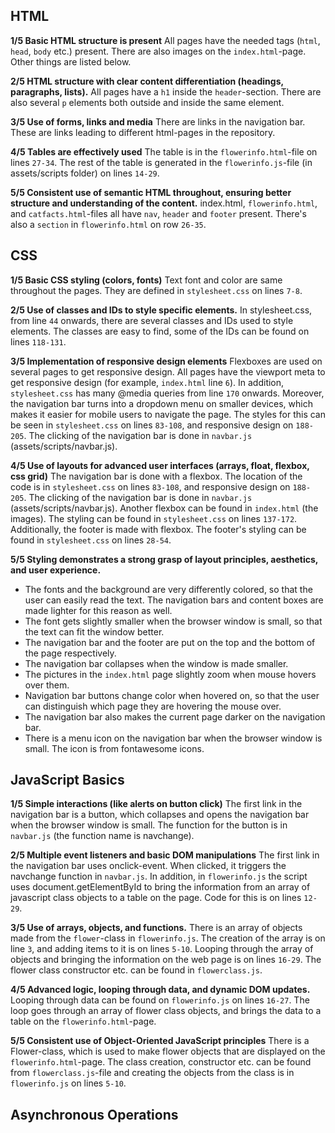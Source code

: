 ## HTML
**1/5 Basic HTML structure is present**
All pages have the needed tags (`html`, `head`, `body` etc.) present. There are also images on the `index.html`-page. Other things are listed below.

**2/5 HTML structure with clear content differentiation (headings, paragraphs, lists).**
All pages have a `h1` inside the `header`-section. There are also several `p` elements both outside and inside the same element.

**3/5 Use of forms, links and media**
There are links in the navigation bar. These are links leading to different html-pages in the repository.

**4/5 Tables are effectively used**
The table is in the `flowerinfo.html`-file on lines `27-34`. The rest of the table is generated in the `flowerinfo.js`-file (in assets/scripts folder) on lines `14-29`.

**5/5 Consistent use of semantic HTML throughout, ensuring better structure and understanding of the content.**
index.html, `flowerinfo.html`, and `catfacts.html`-files all have `nav`, `header` and `footer` present. There's also a `section` in `flowerinfo.html` on row `26-35`.

## CSS
**1/5 Basic CSS styling (colors, fonts)**
Text font and color are same throughout the pages. They are defined in `stylesheet.css` on lines `7-8`.

**2/5 Use of classes and IDs to style specific elements.**
In stylesheet.css, from line `44` onwards, there are several classes and IDs used to style elements. The classes are easy to find, some of the IDs can be found on lines `118-131`.

**3/5 Implementation of responsive design elements**
Flexboxes are used on several pages to get responsive design. All pages have the viewport meta to get responsive design (for example, `index.html` line `6`). In addition, `stylesheet.css` has many @media queries from line `170` onwards. Moreover, the navigation bar turns into a dropdown menu on smaller devices, which makes it easier for mobile users to navigate the page. The styles for this can be seen in `stylesheet.css` on lines `83-108`, and responsive design on `188-205`. The clicking of the navigation bar is done in `navbar.js` (assets/scripts/navbar.js).

**4/5 Use of layouts for advanced user interfaces (arrays, float, flexbox, css grid)**
The navigation bar is done with a flexbox. The location of the code is in `stylesheet.css` on lines `83-108`, and responsive design on `188-205`. The clicking of the navigation bar is done in `navbar.js` (assets/scripts/navbar.js). Another flexbox can be found in `index.html` (the images). The styling can be found in `stylesheet.css` on lines `137-172`. Additionally, the footer is made with flexbox. The footer's styling can be found in `stylesheet.css` on lines `28-54`.

**5/5 Styling demonstrates a strong grasp of layout principles, aesthetics, and user experience.**
- The fonts and the background are very differently colored, so that the user can easily read the text. The navigation bars and content boxes are made lighter for this reason as well. 
- The font gets slightly smaller when the browser window is small, so that the text can fit the window better. 
- The navigation bar and the footer are put on the top and the bottom of the page respectively. 
- The navigation bar collapses when the window is made smaller. 
- The pictures in the `index.html` page slightly zoom when mouse hovers over them. 
- Navigation bar buttons change color when hovered on, so that the user can distinguish which page they are hovering the mouse over. 
- The navigation bar also makes the current page darker on the navigation bar.
- There is a menu icon on the navigation bar when the browser window is small. The icon is from fontawesome icons.

## JavaScript Basics
**1/5 Simple interactions (like alerts on button click)**
The first link in the navigation bar is a button, which collapses and opens the navigation bar when the browser window is small. The function for the button is in `navbar.js` (the function name is navchange).

**2/5 Multiple event listeners and basic DOM manipulations**
The first link in the navigation bar uses onclick-event. When clicked, it triggers the navchange function in `navbar.js`. In addition, in `flowerinfo.js` the script uses document.getElementById to bring the information from an array of javascript class objects to a table on the page. Code for this is on lines `12-29`.

**3/5 Use of arrays, objects, and functions.**
There is an array of objects made from the `flower`-class in `flowerinfo.js`. The creation of the array is on line `3`, and adding items to it is on lines `5-10`. Looping through the array of objects and bringing the information on the web page is on lines `16-29`. The flower class constructor etc. can be found in `flowerclass.js`.

**4/5 Advanced logic, looping through data, and dynamic DOM updates.**
Looping through data can be found on `flowerinfo.js` on lines `16-27`. The loop goes through an array of flower class objects, and brings the data to a table on the `flowerinfo.html`-page.

**5/5 Consistent use of Object-Oriented JavaScript principles**
There is a Flower-class, which is used to make flower objects that are displayed on the `flowerinfo.html`-page. The class creation, constructor etc. can be found from `flowerclass.js`-file and creating the objects from the class is in `flowerinfo.js` on lines `5-10`.

## Asynchronous Operations